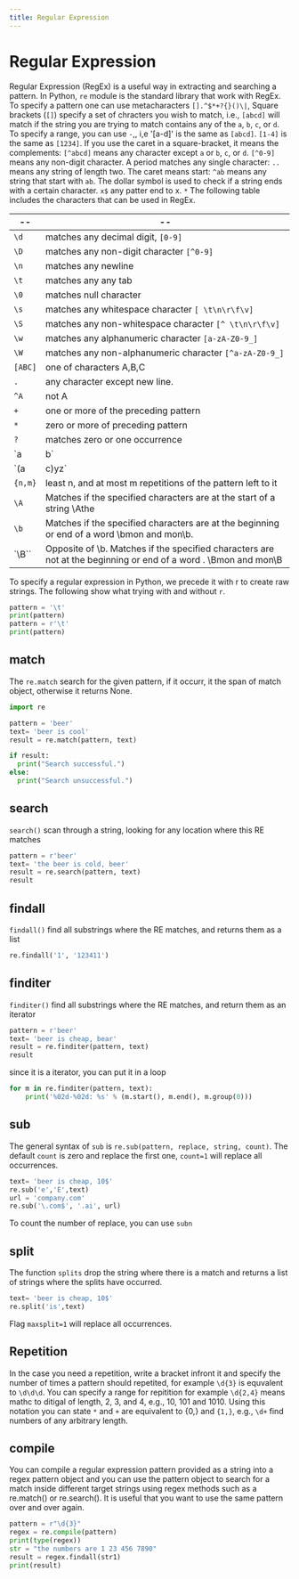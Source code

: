 ```yaml
---
title: Regular Expression
---
```


# Regular Expression
Regular Expression (RegEx) is a useful way in  extracting and searching a pattern. In Python, `re` module  is the standard library that work with RegEx. To specify a pattern one can use metacharacters `[].^$*+?{}()\|`, Square brackets (`[]`) specify  a set of chracters you wish to match, i.e., `[abcd]` will match if the string you are trying to match contains any of the `a`, `b`, `c`, or `d`. To specify a range, you can use `-`,, i,e '[a-d]' is the same as `[abcd]`. `[1-4]` is the same as `[1234]`. If you use the caret in a  square-bracket, it means the complements: `[^abcd]` means any character except `a` or `b`, `c`, or `d`.  `[^0-9]` means any non-digit character. A period matches any single character: `..` means any string of length two. The caret means start: `^ab` means any string that start with `ab`. The dollar symbol is used to check if a string ends with a certain character. `x$` any patter end to x. `*` 
The following table includes the characters that can be used in  RegEx. 


|--|--|
|--|--|
| `\d` | matches any decimal digit, `[0-9]` |
| `\D` | matches any non-digit character `[^0-9]`| 
| `\n` | matches any newline | 
| `\t` | matches any any tab | 
| `\0` | matches null character | 
| `\s` | matches any whitespace character `[ \t\n\r\f\v]` | 
| `\S` | matches any non-whitespace character `[^ \t\n\r\f\v]` |
| `\w` | matches any alphanumeric character `[a-zA-Z0-9_]` |
| `\W` | matches any non-alphanumeric character `[^a-zA-Z0-9_]` |
| `[ABC]` | one of characters A,B,C |
| `.` | any character except new line. |
| `^A` | not A |
| `+` | one or more of the preceding pattern |
| `*` | zero or more of preceding pattern |
| `?` | matches zero or one occurrence  |
| `a|b` | either a or b matches |
| `(a|c)yz`| Parentheses () is used to group sub-patterns|
| `{n,m}`| least n, and at most m repetitions of the pattern left to it|
|`\A`| Matches if the specified characters are at the start of a string \Athe |
| `\b` |  Matches if the specified characters are at the beginning or end of a word \bmon and mon\b.
|`\B`` | Opposite of \b. Matches if the specified characters are not at the beginning or end of a word . \Bmon and mon\B|

To specify a regular expression in Python, we precede it with r to create raw strings. The following show what trying with and without `r`. 

``` python
pattern = '\t'
print(pattern)
pattern = r'\t'
print(pattern)
```

## match
The `re.match` search for the given pattern, if it occurr, it the span of match object, otherwise it returns None.

``` python
import re

pattern = 'beer'
text= 'beer is cool'
result = re.match(pattern, text)

if result:
  print("Search successful.")
else:
  print("Search unsuccessful.")	
```



## search
`search()` scan through a string, looking for any location where this RE matches

``` python
pattern = r'beer'
text= 'the beer is cold, beer'
result = re.search(pattern, text)
result
```

## findall
`findall()` find all substrings where the RE matches, and returns them as a list


``` python
re.findall('1', '123411')
```

## finditer
`finditer()` find all substrings where the RE matches, and return them as an iterator

``` python
pattern = r'beer'
text= 'beer is cheap, bear'
result = re.finditer(pattern, text)
result
```

since it is a iterator, you can put it in a loop 

``` python 
for m in re.finditer(pattern, text):
    print('%02d-%02d: %s' % (m.start(), m.end(), m.group(0)))
```

## sub
The general syntax of `sub` is `re.sub(pattern, replace, string, count)`. The default `count` is zero and replace the first one, `count=1` will replace all occurrences.

``` python
text= 'beer is cheap, 10$'
re.sub('e','E',text)
url = 'company.com'
re.sub('\.com$', '.ai', url)
```
To count the number of replace, you can use `subn`

## split
The function `splits` drop the string where there is a match and returns a list of strings where the splits have occurred.

``` python
text= 'beer is cheap, 10$'
re.split('is',text)
```

Flag  `maxsplit=1` will replace all occurrences.

## Repetition
In the case you need a repetition, write a bracket infront it and specify the number of times a pattern should repetited, for example `\d{3}` is equvalent to `\d\d\d`. You can specify a range for repitition for example `\d{2,4}` means mathc to ditigal of length, 2, 3, and 4, e.g., 10, 101 and 1010. Using this notation you can state `*` and `+` are  equivalent to {0,} and `{1,}`, e.g., `\d+` find numbers of any arbitrary length. 

## compile
You can compile a regular expression pattern provided as a string into a regex pattern object and you can use the pattern object to search for a match inside different target strings using regex methods such as a re.match() or re.search(). It is useful that you want to use the same pattern over and over again. 


``` python
pattern = r"\d{3}"
regex = re.compile(pattern)
print(type(regex))
str = "the numbers are 1 23 456 7890"
result = regex.findall(str1)
print(result)
```


<!-- Useful reference:  -->

<!-- https://regex101.com/ -->

<!-- https://docs.python.org/3.12/howto/regex.html -->